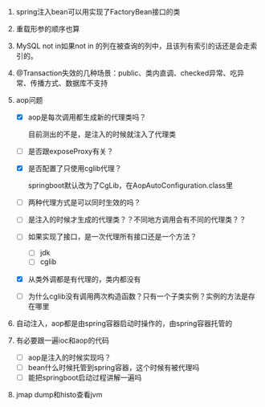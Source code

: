 1. spring注入bean可以用实现了FactoryBean接口的类

2. 重载形参的顺序也算

3. MySQL not in如果not in 的列在被查询的列中，且该列有索引的话还是会走索引的。

4. @Transaction失效的几种场景：public、类内直调、checked异常、吃异常、传播方式、数据库不支持

5. aop问题

   - [x] aop是每次调用都生成新的代理类吗？

     目前测出的不是，是注入的时候就注入了代理类

   - [ ] 是否跟exposeProxy有关？

   - [x] 是否配置了只使用cglib代理？

     springboot默认改为了CgLib，在AopAutoConfiguration.class里

   - [ ] 两种代理方式是可以同时生效的吗？

   - [ ] 是注入的时候才生成的代理类？？不同地方调用会有不同的代理类？？

   - [ ] 如果实现了接口，是一次代理所有接口还是一个方法？

     - [ ] jdk
     - [ ] cglib

   - [x] 从类外调都是有代理的，类内都没有

   - [ ] 为什么cglib没有调用两次构造函数？只有一个子类实例？实例的方法是存在哪里

6. 自动注入，aop都是由spring容器启动时操作的，由spring容器托管的

7. 有必要跟一遍ioc和aop的代码

   - [ ] aop是注入的时候实现吗？
   - [ ] bean什么时候托管到spring容器，这个时候有被代理吗
   - [ ] 能把springboot启动过程讲解一遍吗

8. jmap dump和histo查看jvm

